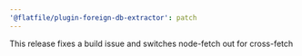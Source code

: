 ```yaml
---
'@flatfile/plugin-foreign-db-extractor': patch
---
```


This release fixes a build issue and switches node-fetch out for cross-fetch
